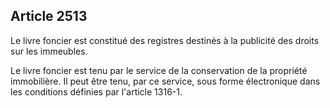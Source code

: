 Article 2513
----
Le livre foncier est constitué des registres destinés à la publicité des droits
sur les immeubles.

Le livre foncier est tenu par le service de la conservation de la propriété
immobilière. Il peut être tenu, par ce service, sous forme électronique dans les
conditions définies par l'article 1316-1.
